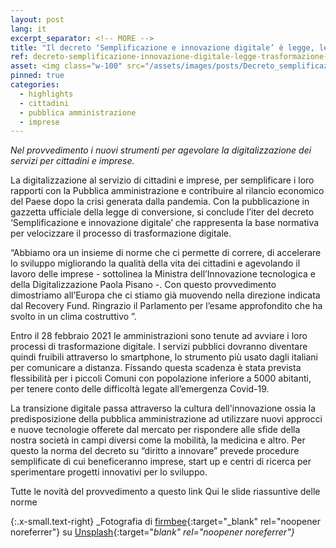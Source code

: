 ```yaml
---
layout: post
lang: it
excerpt_separator: <!-- MORE -->
title: "Il decreto ‘Semplificazione e innovazione digitale’ è legge, le norme per guidare la trasformazione del Paese"
ref: decreto-semplificazione-innovazione-digitale-legge-trasformazione-del-paese
asset: <img class="w-100" src="/assets/images/posts/Decreto_semplificazione_innovazione_legge2.jpg" alt="Decreto semplificazione e innovazione digitale legge"/>
pinned: true
categories:
  - highlights
  - cittadini
  - pubblica amministrazione
  - imprese
---
```


_Nel provvedimento i nuovi strumenti per agevolare la digitalizzazione dei servizi per cittadini e imprese._

<!-- MORE -->

La digitalizzazione al servizio di cittadini e imprese, per semplificare i loro rapporti con la Pubblica amministrazione e contribuire al rilancio economico del Paese dopo la crisi generata dalla pandemia. Con la pubblicazione in gazzetta ufficiale della legge di conversione, si conclude l’iter del decreto ‘Semplificazione e innovazione digitale’ che rappresenta la base normativa per velocizzare il processo di trasformazione digitale.   

“Abbiamo ora un insieme di norme che ci permette di correre, di accelerare lo sviluppo migliorando la qualità della vita dei cittadini e agevolando il lavoro delle imprese - sottolinea la Ministra dell’Innovazione tecnologica e della Digitalizzazione Paola Pisano -. Con questo provvedimento dimostriamo all’Europa che ci stiamo già muovendo nella direzione indicata dal Recovery Fund. Ringrazio il Parlamento per l’esame approfondito che ha svolto in un clima costruttivo ”.    

Entro il 28 febbraio 2021 le amministrazioni sono tenute ad avviare i loro processi di trasformazione digitale. I servizi pubblici dovranno diventare quindi fruibili attraverso lo smartphone, lo strumento più usato dagli italiani per comunicare a distanza. Fissando questa scadenza è stata prevista flessibilità per i piccoli Comuni con popolazione inferiore a 5000 abitanti, per tenere conto delle difficoltà legate all’emergenza Covid-19.    

La transizione digitale passa attraverso la cultura dell'innovazione ossia la predisposizione della pubblica amministrazione ad utilizzare nuovi approcci e nuove tecnologie offerete dal mercato per rispondere alle sfide della nostra società in campi diversi come la mobilità, la medicina e altro. Per questo la norma del decreto su “diritto a innovare” prevede procedure semplificate di cui beneficeranno imprese, start up e centri di ricerca per sperimentare progetti innovativi per lo sviluppo.

Tutte le novità del provvedimento a questo link
Qui le slide riassuntive delle norme


{:.x-small.text-right}
_Fotografia di [firmbee](https://unsplash.com/@firmbee){:target="_blank" rel="noopener noreferrer"} su [Unsplash](https://unsplash.com/photos/SpVHcbuKi6E){:target="_blank" rel="noopener noreferrer"}_
